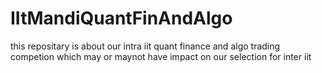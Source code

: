# IItMandiQuantFinAndAlgo
this  repositary is about our intra iit quant finance and algo trading competion which may or maynot have impact on our selection for inter iit
